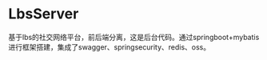 # LbsServer
基于lbs的社交网络平台，前后端分离，这是后台代码。通过springboot+mybatis进行框架搭建，集成了swagger、springsecurity、redis、oss。
